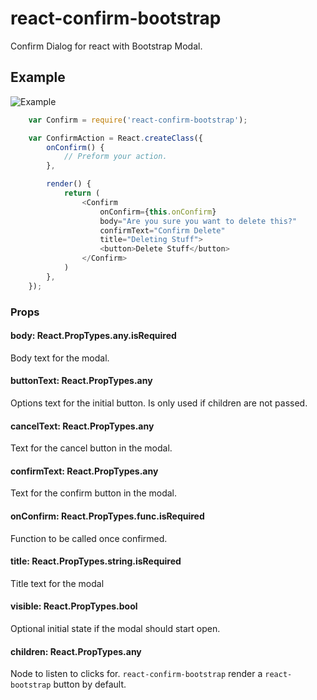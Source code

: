 # react-confirm-bootstrap
Confirm Dialog for react with Bootstrap Modal.


## Example

![Example](https://github.com/gregthebusker/react-confirm-bootstrap/blob/master/img/example.png)

```js
    var Confirm = require('react-confirm-bootstrap');

    var ConfirmAction = React.createClass({
        onConfirm() {
            // Preform your action.
        },

        render() {
            return (
                <Confirm
                    onConfirm={this.onConfirm}
                    body="Are you sure you want to delete this?"
                    confirmText="Confirm Delete"
                    title="Deleting Stuff">
                    <button>Delete Stuff</button>
                </Confirm>
            )
        },
    });
```

### Props
#### body: React.PropTypes.any.isRequired
Body text for the modal.

#### buttonText: React.PropTypes.any
Options text for the initial button.  Is only used if children are not passed.

#### cancelText: React.PropTypes.any
Text for the cancel button in the modal.

#### confirmText: React.PropTypes.any
Text for the confirm button in the modal.

#### onConfirm: React.PropTypes.func.isRequired
Function to be called once confirmed.

#### title: React.PropTypes.string.isRequired
Title text for the modal

#### visible: React.PropTypes.bool
Optional initial state if the modal should start open.

#### children: React.PropTypes.any
Node to listen to clicks for.  `react-confirm-bootstrap` render a `react-bootstrap` button by default.
